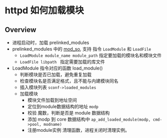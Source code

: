 # httpd 如何加载模块

## Overview

- 进程启动时，加载 prelinked_modules
- prelinked_modules 中的 [mod_so](https://httpd.apache.org/docs/2.4/mod/mod_so.html), 支持 指令  `LoadModule` 和 `LoadFile`
  - `LoadModule module_name module_path`  指定要加载的模块名和模块文件
  -  `LoadFile libpath `  指定需要加载的库文件
- LoadModule 指令对应的函数 load_module()
  - 判断模块是否已加载，避免重复加载
  - 检查模块名是否满足格式，且不能与内建模块同名
  - 插入模块列表 `sconf->loaded_modules`
  - 加载模块
    - 模块文件加载到地址空间
    - 定位到module数据结构的地址 `modp`
    - 校验 魔数，判断是否是 module 数据结构
    - 添加 modp 到 core 数据结构中  `ap_add_loaded_module(modp, cmd->pool, modname)`
    - 注册module实例 清理函数，进程关闭时清理实例。

